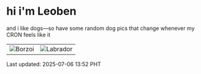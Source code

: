 # hi i'm Leoben

and i like dogs—so have some random dog pics that change whenever my CRON feels like it

|  |  |
|--------|----------|
| ![Borzoi](https://random-dog-vercel.vercel.app/api/random-borzoi?v=1751781126) | ![Labrador](https://random-dog-vercel.vercel.app/api/random-labrador?v=1751781126) |

Last updated: 2025-07-06 13:52 PHT
